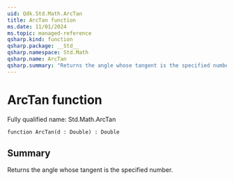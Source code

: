 ```yaml
---
uid: Qdk.Std.Math.ArcTan
title: ArcTan function
ms.date: 11/01/2024
ms.topic: managed-reference
qsharp.kind: function
qsharp.package: __Std__
qsharp.namespace: Std.Math
qsharp.name: ArcTan
qsharp.summary: "Returns the angle whose tangent is the specified number."
---
```


# ArcTan function

Fully qualified name: Std.Math.ArcTan

```qsharp
function ArcTan(d : Double) : Double
```

## Summary
Returns the angle whose tangent is the specified number.
